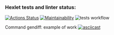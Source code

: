### Hexlet tests and linter status:

[![Actions Status](https://github.com/KindProgrammer/frontend-project-46/actions/workflows/hexlet-check.yml/badge.svg)](https://github.com/KindProgrammer/frontend-project-46/actions)
[![Maintainability](https://api.codeclimate.com/v1/badges/26f0ad1e07b09765e15c/maintainability)](https://codeclimate.com/github/KindProgrammer/frontend-project-46/maintainability)
![tests workflow](https://github.com/KindProgrammer/frontend-project-46/actions/workflows/make-tests.yml/badge.svg)

Command gendiff: example of work
[![asciicast](https://asciinema.org/a/BqSOaqq8TVpiAxGGw1cPZXsBc.svg)](https://asciinema.org/a/BqSOaqq8TVpiAxGGw1cPZXsBc)
